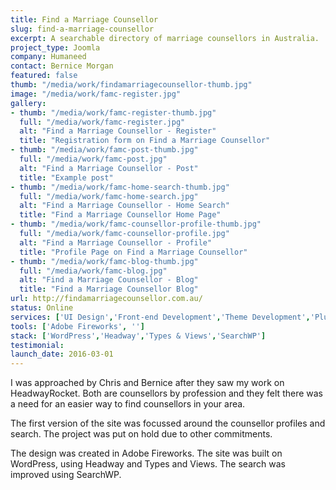 ```yaml
---
title: Find a Marriage Counsellor
slug: find-a-marriage-counsellor
excerpt: A searchable directory of marriage counsellors in Australia.
project_type: Joomla
company: Humaneed
contact: Bernice Morgan
featured: false
thumb: "/media/work/findamarriagecounsellor-thumb.jpg"
image: "/media/work/famc-register.jpg"
gallery:
- thumb: "/media/work/famc-register-thumb.jpg"
  full: "/media/work/famc-register.jpg"
  alt: "Find a Marriage Counsellor - Register"
  title: "Registration form on Find a Marriage Counsellor"
- thumb: "/media/work/famc-post-thumb.jpg"
  full: "/media/work/famc-post.jpg"
  alt: "Find a Marriage Counsellor - Post"
  title: "Example post"
- thumb: "/media/work/famc-home-search-thumb.jpg"
  full: "/media/work/famc-home-search.jpg"
  alt: "Find a Marriage Counsellor - Home Search"
  title: "Find a Marriage Counsellor Home Page"
- thumb: "/media/work/famc-counsellor-profile-thumb.jpg"
  full: "/media/work/famc-counsellor-profile.jpg"
  alt: "Find a Marriage Counsellor - Profile"
  title: "Profile Page on Find a Marriage Counsellor"
- thumb: "/media/work/famc-blog-thumb.jpg"
  full: "/media/work/famc-blog.jpg"
  alt: "Find a Marriage Counsellor - Blog"
  title: "Find a Marriage Counsellor Blog"
url: http://findamarriagecounsellor.com.au/
status: Online
services: ['UI Design','Front-end Development','Theme Development','Plugin Development']
tools: ['Adobe Fireworks', '']
stack: ['WordPress','Headway','Types & Views','SearchWP']
testimonial: 
launch_date: 2016-03-01
---
```

I was approached by Chris and Bernice after they saw my work on HeadwayRocket. Both are counsellors by profession and they felt there was a need for an easier way to find counsellors in your area.

The first version of the site was focussed around the counsellor profiles and search. The project was put on hold due to other commitments.

The design was created in Adobe Fireworks.
The site was built on WordPress, using Headway and Types and Views.
The search was improved using SearchWP.